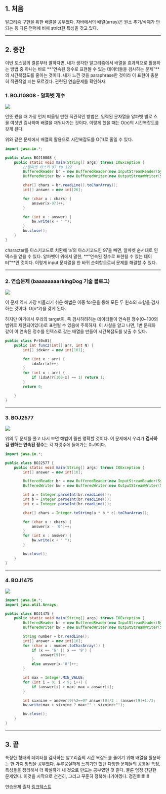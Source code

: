 ## 1. 처음

  알고리즘 구현을 위한 배열을 공부했다. 자바에서의 배열(array)은 원소 추가/삭제가 안되는 등 다른 언어에 비해 strict한 특성을 갖고 있다.

---

## 2. 중간

  이번 포스팅의 결론부터 말하자면, 내가 생각한 알고리즘에서 배열을 효과적으로 활용하는 방법 중 하나는 바로 **“연속된 정수로 표현될 수 있는 데이터들을 검사하는 문제”**의 시간복잡도를 줄이는 것이다. 내가 느낀 것을 paraphrase한 것이라 이 표현이 충분히 직관적일 지는 모르겠다. 관련된 연습문제를 확인하자. 

### 1. BOJ10808 - 알파벳 개수

![](https://velog.velcdn.com/images/bumstead/post/1de4ca15-b842-4bdb-a161-ccbf7780d96b/image.png)

  언뜻 봤을 때 가장 먼저 떠올릴 만한 직관적인 방법은, 입력된 문자열을 알파벳 별로 스물 여섯번 검사하며 배열을 채워나가는 것이다. 이렇게 했을 때는 O(n)의 시간복잡도를 갖게 된다.

  위와 같은 문제에서 배열의 활용으로 시간복잡도를 O(1)로 줄일 수 있다. 

```java
import java.io.*;

public class BOJ10808 {
    public static void main(String[] args) throws IOException {
        //알파벳 아스키 97 to 122
        BufferedReader br = new BufferedReader(new InputStreamReader(System.in));
        BufferedWriter bw = new BufferedWriter(new OutputStreamWriter(System.out));

        char[] chars = br.readLine().toCharArray();
        int[] answer = new int[26];

        for (char x : chars) {
            answer[x-97]++;
        }

        for (int x : answer) {
            bw.write(x + " ");
        }
        bw.close();
    }
}
```

  character를 아스키코드로 치환해 ‘a’의 아스키코드인 97을 빼면, 알파벳 순서대로 인덱스를 얻을 수 있다. 알파벳이 위에서 말한, **“연속된 정수로 표현될 수 있는 데이터”**인 것이다. 이렇게 input 문자열을 한 바퀴 순회함으로써 문제를 해결할 수 있다.

---

### 2. 연습문제 (baaaaaaaarkingDog 기술 블로그)

![](https://velog.velcdn.com/images/bumstead/post/224972d5-f796-4a03-9e7f-8a9342e562af/image.png)


  이 문제 역시 가장 떠올리기 쉬운 해법은 이중 for문을 통해 모든 두 원소의 조합을 검사하는 것이다. O(n^2)을 갖게 된다.

  하지만 여기에서 우리의 target이, 즉 검사하려하는 데이터들이 연속된 정수(0~100의 범위로 제한되어있다)로 표현될 수 있음에 주목하자. 이 사실을 알고 나면, 1번 문제와 같이 이 연속된 정수를 인덱스로 갖는 배열을 만들어 시간복잡도를 낮출 수 있다.

```java
public class Prt0x01{
    public int func2(int[] arr, int N) {
        int[] idxArr = new int[101];

        for (int x : arr) {
            idxArr[x]++;
        }
        for (int x : arr) {
            if (idxArr[100-x] == 1) return 1;
        }
        return 0;

    }
}
```

---

### 3. BOJ2577

![](https://velog.velcdn.com/images/bumstead/post/c66a21df-4c54-4b74-963b-c613284a7968/image.png)


  위의 두 문제를 풀고 나서 보면 해법이 훨씬 명확할 것이다. 이 문제에서 우리가 **검사하길 원하는 연속된 정수**는 각 자릿수에 들어가는 0~9이다.

```java
import java.io.*;

public class BOJ2577 {
    public static void main(String[] args) throws IOException {
        int[] answer = new int[10];

        BufferedReader br = new BufferedReader(new InputStreamReader(System.in));
        BufferedWriter bw = new BufferedWriter(new OutputStreamWriter(System.out));

        int a = Integer.parseInt(br.readLine());
        int b = Integer.parseInt(br.readLine());
        int c = Integer.parseInt(br.readLine());

        char[] chars = Integer.toString(a * b * c).toCharArray();

        for (char x : chars) {
            answer[x - '0']++;
        }
        for (int x : answer) {
            bw.write(x + " ");
        }

        bw.close();
    }
}
```

---

### 4. BOJ1475

![](https://velog.velcdn.com/images/bumstead/post/5a730e85-e1cf-483f-9aef-254dbefdea5b/image.png)


```java
import java.io.*;
import java.util.Arrays;

public class BOJ1475 {
    public static void main(String[] args) throws IOException {
        BufferedReader br = new BufferedReader(new InputStreamReader(System.in));
        BufferedWriter bw = new BufferedWriter(new OutputStreamWriter(System.out));

        String number = br.readLine();
        int[] answer = new int[10];
        for (char x : number.toCharArray()) {
            if (x == '6' || x == '9') {
                answer[9]++;
            }
            else answer[x-'0']++;
        }

        int max = Integer.MIN_VALUE;
        for (int i = 0; i < 9; i++) {
            if (answer[i] > max) max = answer[i];
        }

        int sixnine = answer[9]%2==0? answer[9]/2 : (answer[9]+1)/2;
        bw.write(max > sixnine ? max+"" : sixnine+"");

        bw.close();
    }
}
```

  

---

## 3. 끝

  특정한 형태의 데이터를 검사하는 알고리즘의 시간 복잡도를 줄이기 위해 배열을 활용하는 한 가지 방법을 공부했다. 두루뭉실하게 느끼기만 했던 다양한 문제들의 공통된 특징, 특성들을 정리해서 더 확실하게 내 것으로 만드는 공부였던 것 같다. 물론 엄청 간단한 문제였다. 이것을 시작으로 천천히, 그리고 꾸준히 정복해나가야겠다. 정진!!!!!!!!!!
  
  
연습문제 출처
[링크텍스트](https://blog.encrypted.gg/927?category=773649)
